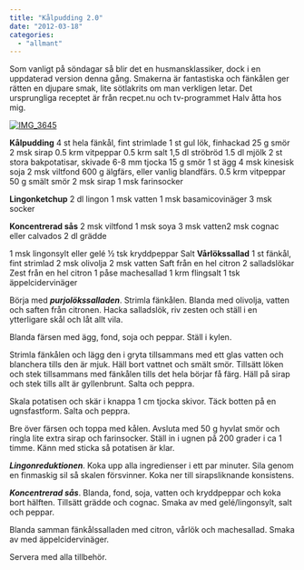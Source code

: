 ```yaml
---
title: "Kålpudding 2.0"
date: "2012-03-18"
categories: 
  - "allmant"
---
```


Som vanligt på söndagar så blir det en husmansklassiker, dock i en uppdaterad version denna gång. Smakerna är fantastiska och fänkålen ger rätten en djupare smak, lite sötlakrits om man verkligen letar. Det ursprungliga receptet är från recpet.nu och tv-programmet Halv åtta hos mig.

[![](images/IMG_3645-1024x682.jpg "IMG_3645")](http://import.local/wp-content/uploads/2012/03/IMG_3645.jpg)

**Kålpudding** 4 st hela fänkål, fint strimlade 1 st gul lök, finhackad 25 g smör 2 msk sirap 0.5 krm vitpeppar 0.5 krm salt 1,5 dl ströbröd 1.5 dl mjölk 2 st stora bakpotatisar, skivade 6-8 mm tjocka 15 g smör 1 st ägg 4 msk kinesisk soja 2 msk viltfond 600 g älgfärs, eller vanlig blandfärs. 0.5 krm vitpeppar 50 g smält smör 2 msk sirap 1 msk farinsocker

**Lingonketchup** 2 dl lingon 1 msk vatten 1 msk basamicovinäger 3 msk socker

**Koncentrerad sås** 2 msk viltfond 1 msk soya 3 msk vatten2 msk cognac eller calvados 2 dl grädde

1 msk lingonsylt eller gelé ½ tsk kryddpeppar Salt **Vårlökssallad** 1 st fänkål, fint strimlad 2 msk olivolja 2 msk vatten Saft från en hel citron 2 salladslökar Zest från en hel citron 1 påse machesallad 1 krm flingsalt 1 tsk äppelcidervinäger

Börja med _**purjolökssalladen**_. Strimla fänkålen. Blanda med olivolja, vatten och saften från citronen. Hacka salladslök, riv zesten och ställ i en ytterligare skål och låt allt vila.

Blanda färsen med ägg, fond, soja och peppar. Ställ i kylen.

Strimla fänkålen och lägg den i gryta tillsammans med ett glas vatten och blanchera tills den är mjuk. Häll bort vattnet och smält smör. Tillsätt löken och stek tillsammans med fänkålen tills det hela börjar få färg. Häll på sirap och stek tills allt är gyllenbrunt. Salta och peppra.

Skala potatisen och skär i knappa 1 cm tjocka skivor. Täck botten på en ugnsfastform. Salta och peppra.

Bre över färsen och toppa med kålen. Avsluta med 50 g hyvlat smör och ringla lite extra sirap och farinsocker. Ställ in i ugnen på 200 grader i ca 1 timme. Känn med sticka så potatisen är klar.

_**Lingonreduktionen**_. Koka upp alla ingredienser i ett par minuter. Sila genom en finmaskig sil så skalen försvinner. Koka ner till sirapsliknande konsistens.

_**Koncentrerad sås**_. Blanda, fond, soja, vatten och kryddpeppar och koka bort hälften. Tillsätt grädde och cognac. Smaka av med gelé/lingonsylt, salt och peppar.

Blanda samman fänkålssalladen med citron, vårlök och machesallad. Smaka av med äppelcidervinäger.

Servera med alla tillbehör.
